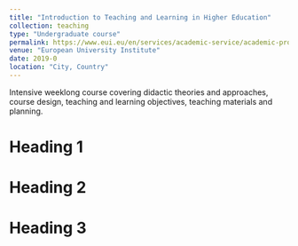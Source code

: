 ```yaml
---
title: "Introduction to Teaching and Learning in Higher Education"
collection: teaching
type: "Undergraduate course"
permalink: https://www.eui.eu/en/services/academic-service/academic-professional-development/introduction-to-teaching-and-learning-in-higher-education
venue: "European University Institute"
date: 2019-0
location: "City, Country"
---
```


Intensive weeklong course covering didactic theories and approaches, course design, teaching and learning objectives, teaching materials and planning. 


Heading 1
======

Heading 2
======

Heading 3
======
